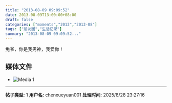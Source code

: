 ```yaml
---
title: "2013-08-09 09:09:52"
date: 2013-08-09T13:00:00+08:00
draft: false
categories: ["moments","2013","2013-08"]
tags: ["朋友圈","生活记录"]
summary: "2013-08-09 09:09:52..."
---
```


兔爷，你是我男神，我爱你！

## 媒体文件

- ![Media 1](/Moments/photos/2013-08-09/201308090909520.jpg)

---

**帖子类型:** 1
**用户名:** chenxueyuan001
**处理时间:** 2025/8/28 23:27:16